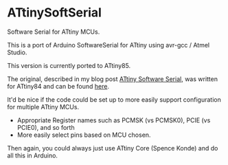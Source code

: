 # ATtinySoftSerial
Software Serial for ATtiny MCUs.

This is a port of Arduino SoftwareSerial for ATtiny using avr-gcc / Atmel Studio.

This version is currently ported to ATtiny85.

The original, described in my blog post [ATtiny Software Serial](http://www.bot-thoughts.com/2013/11/attiny-software-serial.html),
was written for ATtiny84 and can be found [here](http://github.com/shimniok/bot-thoughts-blog/tree/master/TinySoftSerial).

It'd be nice if the code could be set up to more easily support configuration for multiple ATtiny MCUs.

* Appropriate Register names such as PCMSK (vs PCMSK0), PCIE (vs PCIE0), and so forth
* More easily select pins based on MCU chosen.

Then again, you could always just use ATtiny Core (Spence Konde) and do all this in Arduino.
